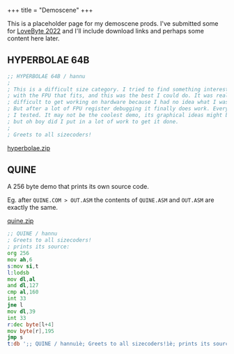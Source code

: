 +++
title = "Demoscene"
+++

This is a placeholder page for my demoscene prods. I've submitted some for [LoveByte 2022](https://lovebyte.party/) and I'll include download links and perhaps some content here later.

## HYPERBOLAE 64B

```asm
;; HYPERBOLAE 64B / hannu
;
; This is a difficult size category. I tried to find something interesting
; with the FPU that fits, and this was the best I could do. It was really
; difficult to get working on hardware because I had no idea what I was doing.
; But after a lot of FPU register debugging it finally does work. Everywhere
; I tested. It may not be the coolest demo, its graphical ideas might be few,
; but oh boy did I put in a lot of work to get it done.
;
; Greets to all sizecoders!
```

[hyperbolae.zip](hyperbolae.zip)

## QUINE

A 256 byte demo that prints its own source code.

Eg. after `QUINE.COM > OUT.ASM` the contents of `QUINE.ASM` and `OUT.ASM` are exactly the same.

[quine.zip](quine.zip)

```asm
;; QUINE / hannu
; Greets to all sizecoders!
; prints its source:
org 256
mov ah,6
s:mov si,t
l:lodsb
mov dl,al
and dl,127
cmp al,160
int 33
jne l
mov dl,39
int 33
r:dec byte[l+4]
mov byte[r],195
jmp s
t:db ';; QUINE / hannuìè; Greets to all sizecoders!ìè; prints its source:ìèorg 256ìèmov ah,6ìès:mov si,tìèl:lodsbìèmov dl,alìèand dl,127ìècmp al,160ìèint 33ìèjne lìèmov dl,39ìèint 33ìèr:dec byte[l+4]ìèmov byte[r],195ìèjmp sìèt:dbá'
```

